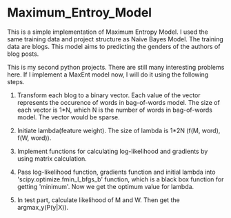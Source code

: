# Maximum_Entroy_Model

This is a simple implementation of Maximum Entropy Model. I used the same training data and project structure as Naive Bayes Model. The training data are blogs. This model aims to predicting the genders of the authors of blog posts.

This is my second python projects. There are still many interesting problems here. If I implement a MaxEnt model now, I will do it using the following steps. 

1. Transform each blog to a binary vector. Each value of the vector represents the occurence of words in bag-of-words model. The size of each vector is 1*N, which N is the number of words in bag-of-words model. The vector would be sparse.

2. Initiate lambda(feature weight). The size of lambda is 1*2N (f(M, word), f(W, word)).

3. Implement functions for calculating log-likelihood and gradients by using matrix calculation.

4. Pass log-likelihood function, gradients function and initial lambda into 'scipy.optimize.fmin_l_bfgs_b' function, which is a black box function for getting 'minimum'. Now we get the optimum value for lambda.

5. In test part, calculate likelihood of M and W. Then get the argmax_y(P(y|X)).
